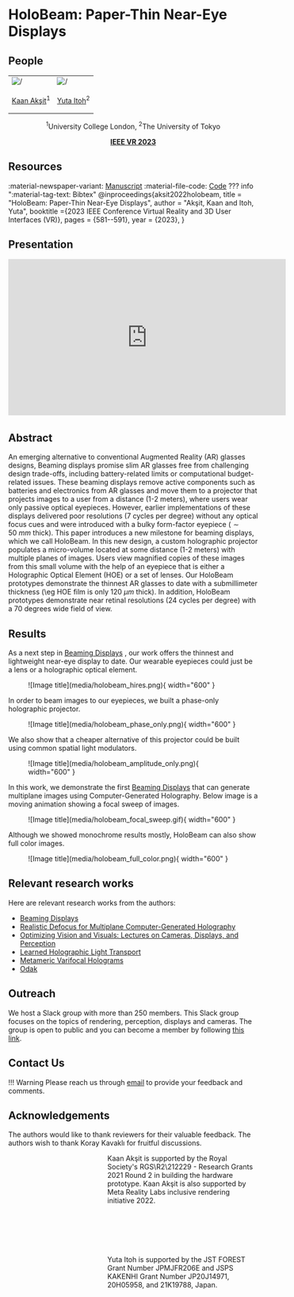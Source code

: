 # HoloBeam: Paper-Thin Near-Eye Displays

## People
<table class=""  style="margin: 10px auto;">
  <tbody>
    <tr>
      <td> <img src="../../people/kaan_aksit.png" width="120" alt=/> &nbsp;&nbsp;&nbsp;&nbsp;</td>
      <td> <img src="../../people/yuta_itoh.png" width="120" alt=/> &nbsp;&nbsp;&nbsp;&nbsp;</td>
    </tr>
    <tr>
      <td><p style="text-align:center;"><a href="https://kaanaksit.com">Kaan Akşit</a><sup>1</sup></p></td>
      <td><p style="text-align:center;"><a href="https://www.ar.c.titech.ac.jp/people/yuta-itoh">Yuta Itoh</a><sup>2</p></td>
    </tr>
  </tbody>
</table>
<p style="text-align:center;"><sup>1</sup>University College London, <sup>2</sup>The University of Tokyo</p>
<p style="text-align:center;"><b><a href="https://ieeevr.org/2023/">IEEE VR 2023</a></b></p>

## Resources
:material-newspaper-variant: [Manuscript](https://arxiv.org/pdf/2212.05057.pdf)
:material-file-code: [Code](https://github.com/complight/multiholo)
??? info ":material-tag-text: Bibtex"
        @inproceedings{aksit2022holobeam,
          title = "HoloBeam: Paper-Thin Near-Eye Displays",
          author = "Akşit, Kaan and Itoh, Yuta",
          booktitle ={2023 IEEE Conference Virtual Reality and 3D User Interfaces (VR)},
          pages = {581--591},
          year = {2023},
        }


## Presentation
<p style="text-align:center;">
<iframe width="560" height="315" src="https://www.youtube.com/embed/dDs0rAXX2yk" title="YouTube video player" frameborder="0" allow="accelerometer; autoplay; clipboard-write; encrypted-media; gyroscope; picture-in-picture; web-share" allowfullscreen></iframe>
</p>


## Abstract
An emerging alternative to conventional Augmented Reality (AR) glasses designs, Beaming displays promise slim AR glasses free from challenging design trade-offs, including battery-related limits or computational budget-related issues.
These beaming displays remove active components such as batteries and electronics from AR glasses and move them to a projector that projects images to a user from a distance (1-2 meters), where users wear only passive optical eyepieces.
However, earlier implementations of these displays delivered poor resolutions (7 cycles per degree) without any optical focus cues and were introduced with a bulky form-factor eyepiece ($\sim50~mm$ thick).
This paper introduces a new milestone for beaming displays, which we call HoloBeam.
In this new design, a custom holographic projector populates a micro-volume located at some distance (1-2 meters) with multiple planes of images.
Users view magnified copies of these images from this small volume with the help of an eyepiece that is either a Holographic Optical Element (HOE) or a set of lenses.
Our HoloBeam prototypes demonstrate the thinnest AR glasses to date with a submillimeter thickness (\eg HOE film is only $120~\mu m$ thick).
In addition, HoloBeam prototypes demonstrate near retinal resolutions ($24$ cycles per degree) with a $70$ degrees wide field of view.


## Results
As a next step in [Beaming Displays](https://kaanaksit.files.wordpress.com/2021/03/vr2021_beaming_display_revision-1.pdf) , our work offers the thinnest and lightweight near-eye display to date.
Our wearable eyepieces could just be a lens or a holographic optical element.
<figure markdown>
  ![Image title](media/holobeam_hires.png){ width="600" }
</figure>


In order to beam images to our eyepieces, we built a phase-only holographic projector.
<figure markdown>
  ![Image title](media/holobeam_phase_only.png){ width="600" }
</figure>


We also show that a cheaper alternative of this projector could be built using common spatial light modulators.
<figure markdown>
  ![Image title](media/holobeam_amplitude_only.png){ width="600" }
</figure>


In this work, we demonstrate the first [Beaming Displays](https://kaanaksit.files.wordpress.com/2021/03/vr2021_beaming_display_revision-1.pdf) that can generate multiplane images using Computer-Generated Holography.
Below image is a moving animation showing a focal sweep of images.
<figure markdown>
  ![Image title](media/holobeam_focal_sweep.gif){ width="600" }
</figure>


Although we showed monochrome results mostly, HoloBeam can also show full color images.
<figure markdown>
  ![Image title](media/holobeam_full_color.png){ width="600" }
</figure>


## Relevant research works
Here are relevant research works from the authors:


- [Beaming Displays](https://kaanaksit.files.wordpress.com/2021/03/vr2021_beaming_display_revision-1.pdf)
- [Realistic Defocus for Multiplane Computer-Generated Holography](realistic_defocus_cgh.md)
- [Optimizing Vision and Visuals: Lectures on Cameras, Displays, and Perception](../teaching/siggraph2022_optimizing_vision_and_visuals.md)
- [Learned Holographic Light Transport](https://github.com/complight/realistic_holography)
- [Metameric Varifocal Holograms](https://github.com/complight/metameric_holography)
- [Odak](https://github.com/kunguz/odak)


## Outreach
We host a Slack group with more than 250 members.
This Slack group focuses on the topics of rendering, perception, displays and cameras.
The group is open to public and you can become a member by following [this link](../outreach/index.md).

## Contact Us
!!! Warning
    Please reach us through [email](mailto:k.aksit@ucl.ac.uk) to provide your feedback and comments.

## Acknowledgements
The authors would like to thank reviewers for their valuable feedback.
The authors wish to thank Koray Kavaklı for fruitful discussions.

<div style="float: left; height:200px;" class="boxed">
<img align='left' src="../../media/royal_society.png" width="100" alt/>
<img align='left' src="../../media/meta_reality_labs.png" width="100" alt/>
</div>
Kaan Akşit is supported by the Royal Society's RGS\R2\212229 - Research Grants 2021 Round 2 in building the hardware prototype. Kaan Akşit is also supported by Meta Reality Labs inclusive rendering initiative 2022.
<br />
<br />
<br />
<br />
<br />
<br />
<br />


<div style="float: left; height:200px;" class="boxed">
<img align='left' src="../../media/jst_forest.png" width="200" alt/>
</div>
Yuta Itoh is supported by the JST FOREST Grant Number JPMJFR206E and JSPS KAKENHI Grant Number JP20J14971, 20H05958, and 21K19788, Japan.
<br />
<br />
<br />
<br />
<br />
<br />
<br />
